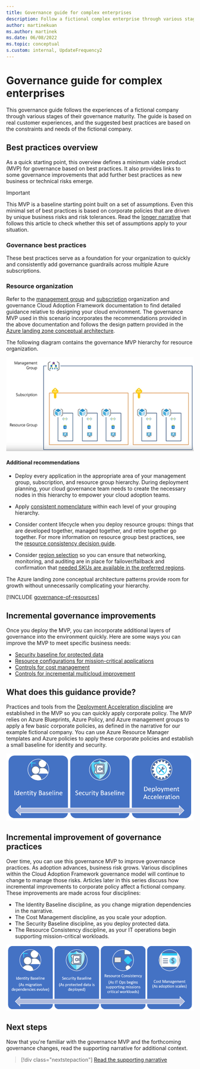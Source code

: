 ```yaml
---
title: Governance guide for complex enterprises
description: Follow a fictional complex enterprise through various stages of governance maturity, as it defines a minimum viable product (MVP) based on best practices.
author: martinekuan
ms.author: martinek
ms.date: 06/08/2022
ms.topic: conceptual
s.custom: internal, UpdateFrequency2
---
```


# Governance guide for complex enterprises

This governance guide follows the experiences of a fictional company through various stages of their governance maturity. The guide is based on real customer experiences, and the suggested best practices are based on the constraints and needs of the fictional company.

## Best practices overview

As a quick starting point, this overview defines a minimum viable product (MVP) for governance based on best practices. It also provides links to some governance improvements that add further best practices as new business or technical risks emerge.

> [!IMPORTANT]
> This MVP is a baseline starting point built on a set of assumptions. Even this minimal set of best practices is based on corporate policies that are driven by unique business risks and risk tolerances. Read the [longer narrative](./narrative.md) that follows this article to check whether this set of assumptions apply to your situation.

### Governance best practices

These best practices serve as a foundation for your organization to quickly and consistently add governance guardrails across multiple Azure subscriptions.

### Resource organization

Refer to the [management group](../../../ready/landing-zone/design-area/resource-org-management-groups.md) and [subscription](../../../ready/landing-zone/design-area/resource-org-subscriptions.md) organization and governance Cloud Adoption Framework documentation to find detailed guidance relative to designing your cloud environment. The governance MVP used in this scenario incorporates the recommendations provided in the above documentation and follows the design pattern provided in the [Azure landing zone conceptual architecture](../../../ready/landing-zone/index.md#azure-landing-zone-architecture).

The following diagram contains the governance MVP hierarchy for resource organization.

![Diagram of resource organization.](../../../_images/govern/resource-organization.png)

#### Additional recommendations

- Deploy every application in the appropriate area of your management group, subscription, and resource group hierarchy. During deployment planning, your cloud governance team needs to create the necessary nodes in this hierarchy to empower your cloud adoption teams.

- Apply [consistent nomenclature](../../../ready/azure-best-practices/naming-and-tagging.md) within each level of your grouping hierarchy.

- Consider content lifecycle when you deploy resource groups: things that are developed together, managed together, and retire together go together. For more information on resource group best practices, see the [resource consistency decision guide](../../../decision-guides/resource-consistency/index.md).

- Consider [region selection](../../../migrate/azure-best-practices/multiple-regions.md) so you can ensure that networking, monitoring, and auditing are in place for failover/failback and confirmation that [needed SKUs are available in the preferred regions](https://azure.microsoft.com/global-infrastructure/services/).

The Azure landing zone conceptual architecture patterns provide room for growth without unnecessarily complicating your hierarchy.

[!INCLUDE [governance-of-resources](../../../../includes/governance-of-resources.md)]

<!-- TODO: See comments for suggestion to possibly add here -->

## Incremental governance improvements

Once you deploy the MVP, you can incorporate additional layers of governance into the environment quickly. Here are some ways you can improve the MVP to meet specific business needs:

- [Security baseline for protected data](./security-baseline-improvement.md)
- [Resource configurations for mission-critical applications](./resource-consistency-improvement.md)
- [Controls for cost management](./cost-management-improvement.md)
- [Controls for incremental multicloud improvement](./multicloud-improvement.md)

## What does this guidance provide?

Practices and tools from the [Deployment Acceleration discipline](../../deployment-acceleration/index.md) are established in the MVP so you can quickly apply corporate policy. The MVP relies on Azure Blueprints, Azure Policy, and Azure management groups to apply a few basic corporate policies, as defined in the narrative for our example fictional company. You can use Azure Resource Manager templates and Azure policies to apply these corporate policies and establish a small baseline for identity and security.

![Diagram showing an example of an incremental governance MVP.](../../../_images/govern/governance-mvp.png)

## Incremental improvement of governance practices

Over time, you can use this governance MVP to improve governance practices. As adoption advances, business risk grows. Various disciplines within the Cloud Adoption Framework governance model will continue to change to manage those risks. Articles later in this series discuss how incremental improvements to corporate policy affect a fictional company. These improvements are made across four disciplines:

- The Identity Baseline discipline, as you change migration dependencies in the narrative.
- The Cost Management discipline, as you scale your adoption.
- The Security Baseline discipline, as you deploy protected data.
- The Resource Consistency discipline, as your IT operations begin supporting mission-critical workloads.

![Diagram showing an example of incremental improvements to governance practices.](../../../_images/govern/governance-improvement-large.png)

## Next steps

Now that you're familiar with the governance MVP and the forthcoming governance changes, read the supporting narrative for additional context.
> [!div class="nextstepaction"]
> [Read the supporting narrative](./narrative.md)
